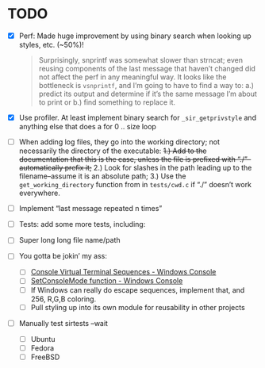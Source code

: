 # 	TODO

- [x] Perf: Made huge improvement by using binary search when looking up styles, etc. (~50%)!

    >   Surprisingly, snprintf was somewhat slower than strncat; even reusing components of the last message that haven’t changed did not affect the perf in any meaningful way. It looks like the bottleneck is `vsnprintf`, and I’m going to have to find a way to:
    >   a.) predict its output and determine if it’s the same message I’m about to print or
    >   b.) find something to replace it.
    
- [x] Use profiler. At least implement binary search for `_sir_getprivstyle` and anything else that does a for 0 .. size loop

- [ ] When adding log files, they go into the working directory; not necessarily the directory of the executable:
         ~~1.) Add to the documentation that this is the case, unless the file is prefixed with “./”–automatically prefix it;~~
         2.) Look for slashes in the path leading up to the filename–assume it is an absolute path;
         3.) Use the `get_working_directory` function from in `tests/cwd.c` if “./” doesn’t work everywhere. 

- [ ] Implement “last message repeated n times”

- [ ] Tests: add some more tests, including:

- [ ] Super long long file name/path

- [ ] You gotta be jokin’ my ass:

     - [ ] [Console Virtual Terminal Sequences - Windows Console](https://learn.microsoft.com/en-us/windows/console/console-virtual-terminal-sequences)
     - [ ] [SetConsoleMode function - Windows Console](https://learn.microsoft.com/en-us/windows/console/setconsolemode)
     - [ ] If Windows can really do escape sequences, implement that, and 256, R,G,B coloring.
     - [ ] Pull styling up into its own module for reusability in other projects

- [ ] Manually test sirtests –wait
  - [ ] Ubuntu
  - [ ] Fedora
  - [ ] FreeBSD
